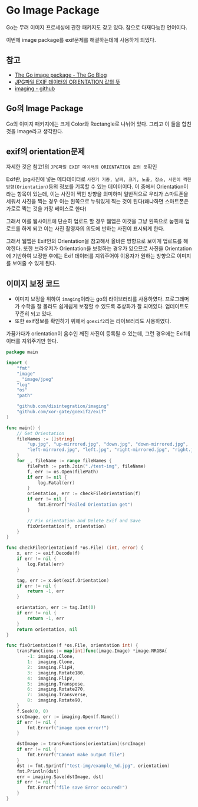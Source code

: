 # Go Image Package

Go는 무려 이미지 프로세싱에 관한 패키지도 갖고 있다. 참으로 다재다능한 언어이다.

이번에 image package를 exif문제를 해결하는데에 사용하게 되었다.

## 참고

- [The Go image package - The Go Blog](https://blog.golang.org/go-image-package)
- [JPG파일 EXIF 데이터의 ORIENTATION 값의 뜻](http://www.sy34.net/ko/jpg%ED%8C%8C%EC%9D%BC-exif-%EB%8D%B0%EC%9D%B4%ED%84%B0%EC%9D%98-orientation-%EA%B0%92%EC%9D%98-%EB%9C%BB-2/)
- [imaging - github](https://github.com/disintegration/imaging)

## Go의 Image Package

Go의 이미지 패키지에는 크게 Color와 Rectangle로 나뉘어 있다. 그리고 이 둘을 합친것을 Image라고 생각한다.

## exif의 orientation문제

자세한 것은 참고1의 `JPG파일 EXIF 데이터의 ORIENTATION 값의 뜻`확인

Exif란, jpg사진에 넣는 메타데이터로 `사진기 기종, 날짜, 크기, 노출, 장소, 사진이 찍한 방향(Orientation)`등의 정보를 기록할 수 있는 데이터이다. 이 중에서 Orientation이라는 항목이 있는데, 이는 사진이 찍힌 방향을 의미하며 일반적으로 우리가 스마트폰을 세워서 사진을 찍는 경우 이는 왼쪽으로 누워있게 찍는 것이 된다(왜냐하면 스마트폰은 가로로 찍는 것을 가장 베이스로 한다)

그래서 이를 웹사이트에 단순히 업로드 할 경우 웹앱은 이것을 그냥 왼쪽으로 눕힌채 업로드를 하게 되고 이는 사진 촬영자의 의도에 반하는 사진이 표시되게 한다.

그래서 웹앱은 Exif안의 Orientation을 참고해서 올바른 방향으로 보이게 업로드를 해야한다. 또한 브라우저가 Orientation을 보정하는 경우가 있으므로 사진을 Orientation에 기반하여 보정한 후에는 Exif 데이터를 지워주어야 이용자가 원하는 방향으로 이미지를 보여줄 수 있게 된다.

## 이미지 보정 코드

- 이미지 보정을 위하여 `imaging`이라는 go의 라이브러리를 사용하였다. 프로그래머가 수학을 잘 몰라도 쉽게쉽게 보정할 수 있도록 추상화가 잘 되어있다. 업데이트도 꾸준히 되고 있다.
- 또한 exif정보를 확인하기 위해서 `goexif2`라는 라이브러리도 사용하였다.

가끔가다가 orientation이 음수인 깨진 사진이 등록될 수 있는데, 그런 경우에는 Exif데이터를 지워주기만 한다.

```go
package main

import (
	"fmt"
	"image"
	_ "image/jpeg"
	"log"
	"os"
	"path"

	"github.com/disintegration/imaging"
	"github.com/xor-gate/goexif2/exif"
)

func main() {
	// Get Orientation
	fileNames := []string{
		"up.jpg", "up-mirrored.jpg", "down.jpg", "down-mirrored.jpg",
		"left-mirrored.jpg", "left.jpg", "right-mirrored.jpg", "right.jpg",
	}
	for _, fileName := range fileNames {
		filePath := path.Join("./test-img", fileName)
		f, err := os.Open(filePath)
		if err != nil {
			log.Fatal(err)
		}
		orientation, err := checkFileOrientation(f)
		if err != nil {
			fmt.Errorf("Failed Orientation get")
		}

		// Fix orientation and Delete Exif and Save
		fixOrientation(f, orientation)
	}
}

func checkFileOrientation(f *os.File) (int, error) {
	x, err := exif.Decode(f)
	if err != nil {
		log.Fatal(err)
	}

	tag, err := x.Get(exif.Orientation)
	if err != nil {
		return -1, err
	}

	orientation, err := tag.Int(0)
	if err != nil {
		return -1, err
	}
	return orientation, nil
}

func fixOrientation(f *os.File, orientation int) {
	transFunctions := map[int]func(image.Image) *image.NRGBA{
		-1: imaging.Clone,
		1:  imaging.Clone,
		2:  imaging.FlipH,
		3:  imaging.Rotate180,
		4:  imaging.FlipV,
		5:  imaging.Transpose,
		6:  imaging.Rotate270,
		7:  imaging.Transverse,
		8:  imaging.Rotate90,
	}
	f.Seek(0, 0)
	srcImage, err := imaging.Open(f.Name())
	if err != nil {
		fmt.Errorf("image open error!")
	}

	dstImage := transFunctions[orientation](srcImage)
	if err != nil {
		fmt.Errorf("Cannot make output file")
	}
	dst := fmt.Sprintf("test-img/example_%d.jpg", orientation)
	fmt.Println(dst)
	err = imaging.Save(dstImage, dst)
	if err != nil {
		fmt.Errorf("file save Error occured!")
	}
}
```
